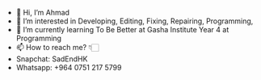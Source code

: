 - 👋 Hi, I’m Ahmad
- 👀 I’m interested in Developing, Editing, Fixing, Repairing, Programming, 
- 🌱 I’m currently learning To Be Better at Gasha Institute Year 4 at Programming
- 📫 How to reach me? 👇🏻
- Snapchat: SadEndHK
- Whatsapp: +964 0751 217 5799
